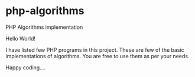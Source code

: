 # php-algorithms
PHP Algorithms implementation


  Hello World!
  
  I have listed few PHP programs in this project. These are few of the basic implementations of algorithms.
  You are free to use them as per your needs.
  
  
  Happy coding....

